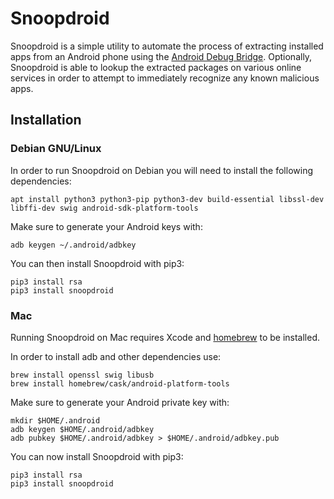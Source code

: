 # Snoopdroid

Snoopdroid is a simple utility to automate the process of extracting installed apps from an Android phone using the [Android Debug Bridge](https://developer.android.com/studio/command-line/adb). Optionally, Snoopdroid is able to lookup the extracted packages on various online services in order to attempt to immediately recognize any known malicious apps.

## Installation

### Debian GNU/Linux

In order to run Snoopdroid on Debian you will need to install the following dependencies:

    apt install python3 python3-pip python3-dev build-essential libssl-dev libffi-dev swig android-sdk-platform-tools

Make sure to generate your Android keys with:

    adb keygen ~/.android/adbkey

You can then install Snoopdroid with pip3:

    pip3 install rsa
    pip3 install snoopdroid

### Mac

Running Snoopdroid on Mac requires Xcode and [homebrew](https://brew.sh) to be installed.

In order to install adb and other dependencies use:

    brew install openssl swig libusb
    brew install homebrew/cask/android-platform-tools

Make sure to generate your Android private key with:

    mkdir $HOME/.android
    adb keygen $HOME/.android/adbkey
    adb pubkey $HOME/.android/adbkey > $HOME/.android/adbkey.pub

You can now install Snoopdroid with pip3:

    pip3 install rsa
    pip3 install snoopdroid
